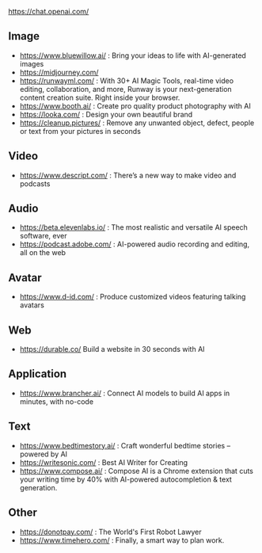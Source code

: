 
https://chat.openai.com/


## Image

- https://www.bluewillow.ai/  : Bring your ideas to life with AI-generated images
- https://midjourney.com/ 
- https://runwayml.com/ : With 30+ AI Magic Tools, real-time video editing, collaboration, and more, Runway is your next-generation content creation suite. Right inside your browser.
- https://www.booth.ai/ : Create pro quality product photography with AI
- https://looka.com/ : Design your own beautiful brand
- https://cleanup.pictures/ : Remove any unwanted object, defect, people or text from your pictures in seconds

## Video

- https://www.descript.com/  : There’s a new way to make video and podcasts

## Audio

- https://beta.elevenlabs.io/ : The most realistic and versatile AI speech software, ever
- https://podcast.adobe.com/ : AI-powered audio recording and editing, all on the web

## Avatar

- https://www.d-id.com/ : Produce customized videos featuring talking avatars

## Web

- https://durable.co/ Build a website in 30 seconds with AI

## Application

- https://www.brancher.ai/ : Connect AI models to build AI apps in
minutes, with no-code


## Text

- https://www.bedtimestory.ai/  : Craft wonderful bedtime stories – powered by AI
- https://writesonic.com/ : Best AI Writer for Creating
- https://www.compose.ai/ : Compose AI is a Chrome extension that cuts your writing time by 40% with AI-powered autocompletion & text generation.



## Other

- https://donotpay.com/  : The World's First Robot Lawyer
- https://www.timehero.com/  : Finally, a smart way to plan work.

